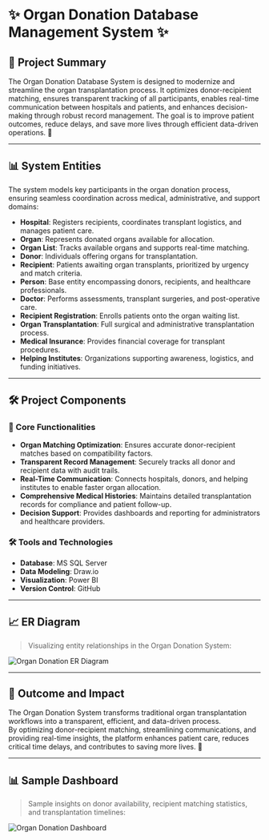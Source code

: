 # ✨ Organ Donation Database Management System ✨

## 🌟 Project Summary
The Organ Donation Database System is designed to modernize and streamline the organ transplantation process. It optimizes donor-recipient matching, ensures transparent tracking of all participants, enables real-time communication between hospitals and patients, and enhances decision-making through robust record management. The goal is to improve patient outcomes, reduce delays, and save more lives through efficient data-driven operations. 🚀

---

## 📊 System Entities
The system models key participants in the organ donation process, ensuring seamless coordination across medical, administrative, and support domains:

- **Hospital**: Registers recipients, coordinates transplant logistics, and manages patient care.
- **Organ**: Represents donated organs available for allocation.
- **Organ List**: Tracks available organs and supports real-time matching.
- **Donor**: Individuals offering organs for transplantation.
- **Recipient**: Patients awaiting organ transplants, prioritized by urgency and match criteria.
- **Person**: Base entity encompassing donors, recipients, and healthcare professionals.
- **Doctor**: Performs assessments, transplant surgeries, and post-operative care.
- **Recipient Registration**: Enrolls patients onto the organ waiting list.
- **Organ Transplantation**: Full surgical and administrative transplantation process.
- **Medical Insurance**: Provides financial coverage for transplant procedures.
- **Helping Institutes**: Organizations supporting awareness, logistics, and funding initiatives.

---

## 🛠️ Project Components

### 🧩 Core Functionalities
- **Organ Matching Optimization**: Ensures accurate donor-recipient matches based on compatibility factors.
- **Transparent Record Management**: Securely tracks all donor and recipient data with audit trails.
- **Real-Time Communication**: Connects hospitals, donors, and helping institutes to enable faster organ allocation.
- **Comprehensive Medical Histories**: Maintains detailed transplantation records for compliance and patient follow-up.
- **Decision Support**: Provides dashboards and reporting for administrators and healthcare providers.

### 🛠️ Tools and Technologies
- **Database**: MS SQL Server
- **Data Modeling**: Draw.io
- **Visualization**: Power BI
- **Version Control**: GitHub

---

## 📈 ER Diagram
> Visualizing entity relationships in the Organ Donation System:

![Organ Donation ER Diagram](https://github.com/layashreeadepu/DMDD-Project-Organ-Donation/assets/62901388/18288fd6-fac6-455d-9605-eb3721d030bb)

---

## 🎯 Outcome and Impact
The Organ Donation System transforms traditional organ transplantation workflows into a transparent, efficient, and data-driven process.  
By optimizing donor-recipient matching, streamlining communications, and providing real-time insights, the platform enhances patient care, reduces critical time delays, and contributes to saving more lives. 🌟

---

## 📊 Sample Dashboard

> Sample insights on donor availability, recipient matching statistics, and transplantation timelines:

![Organ Donation Dashboard](https://github.com/user-attachments/assets/7db0ef5d-4b6e-451f-a905-6fa3f066a007)


